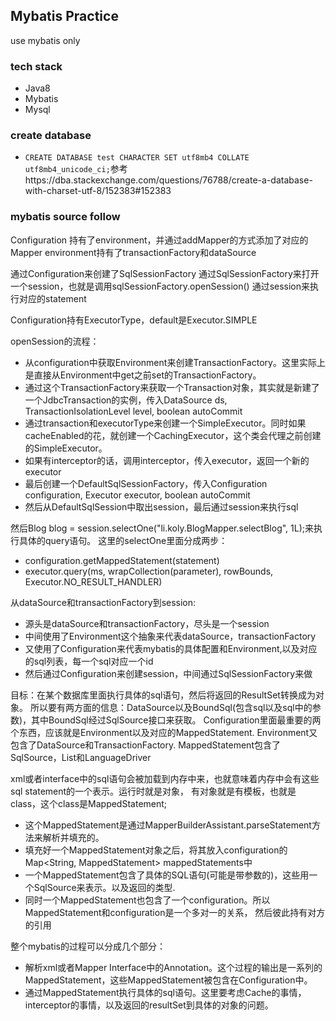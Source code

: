 Mybatis Practice
------------

use mybatis only

### tech stack
* Java8
* Mybatis
* Mysql

### create database
* `CREATE DATABASE test CHARACTER SET utf8mb4 COLLATE utf8mb4_unicode_ci;`参考https://dba.stackexchange.com/questions/76788/create-a-database-with-charset-utf-8/152383#152383

### mybatis source follow
Configuration 持有了environment，并通过addMapper的方式添加了对应的Mapper
environment持有了transactionFactory和dataSource

通过Configuration来创建了SqlSessionFactory
通过SqlSessionFactory来打开一个session，也就是调用sqlSessionFactory.openSession()
通过session来执行对应的statement

Configuration持有ExecutorType，default是Executor.SIMPLE

openSession的流程：
* 从configuration中获取Environment来创建TransactionFactory。这里实际上是直接从Environment中get之前set的TransactionFactory。
* 通过这个TransactionFactory来获取一个Transaction对象，其实就是新建了一个JdbcTransaction的实例，传入DataSource ds, TransactionIsolationLevel level, boolean autoCommit
* 通过transaction和executorType来创建一个SimpleExecutor。同时如果cacheEnabled的花，就创建一个CachingExecutor，这个类会代理之前创建的SimpleExecutor。
* 如果有interceptor的话，调用interceptor，传入executor，返回一个新的executor
* 最后创建一个DefaultSqlSessionFactory，传入Configuration configuration, Executor executor, boolean autoCommit
* 然后从DefaultSqlSession中取出session，最后通过session来执行sql

然后Blog blog = session.selectOne("li.koly.BlogMapper.selectBlog", 1L);来执行具体的query语句。
这里的selectOne里面分成两步：
* configuration.getMappedStatement(statement)
* executor.query(ms, wrapCollection(parameter), rowBounds, Executor.NO_RESULT_HANDLER)

从dataSource和transactionFactory到session:
* 源头是dataSource和transactionFactory，尽头是一个session
* 中间使用了Environment这个抽象来代表dataSource，transactionFactory
* 又使用了Configuration来代表mybatis的具体配置和Environment,以及对应的sql列表，每一个sql对应一个id
* 然后通过Configuration来创建session，中间通过SqlSessionFactory来做

目标：在某个数据库里面执行具体的sql语句，然后将返回的ResultSet转换成为对象。
所以要有两方面的信息：DataSource以及BoundSql(包含sql以及sql中的参数)，其中BoundSql经过SqlSource接口来获取。
Configuration里面最重要的两个东西，应该就是Environment以及对应的MappedStatement.
Environment又包含了DataSource和TransactionFactory.
MappedStatement包含了SqlSource，List<ResultMap>和LanguageDriver


xml或者interface中的sql语句会被加载到内存中来，也就意味着内存中会有这些sql statement的一个表示。运行时就是对象，
有对象就是有模板，也就是class，这个class是MappedStatement;

* 这个MappedStatement是通过MapperBuilderAssistant.parseStatement方法来解析并填充的。
* 填充好一个MappedStatement对象之后，将其放入configuration的Map<String, MappedStatement> mappedStatements中
* 一个MappedStatement包含了具体的SQL语句(可能是带参数的)，这些用一个SqlSource来表示。以及返回的类型.
* 同时一个MappedStatement也包含了一个configuration。所以MappedStatement和configuration是一个多对一的关系，
然后彼此持有对方的引用

整个mybatis的过程可以分成几个部分：
* 解析xml或者Mapper Interface中的Annotation。这个过程的输出是一系列的MappedStatement，这些MappedStatement被包含在Configuration中。
* 通过MappedStatement执行具体的sql语句。这里要考虑Cache的事情，interceptor的事情，以及返回的resultSet到具体的对象的问题。


